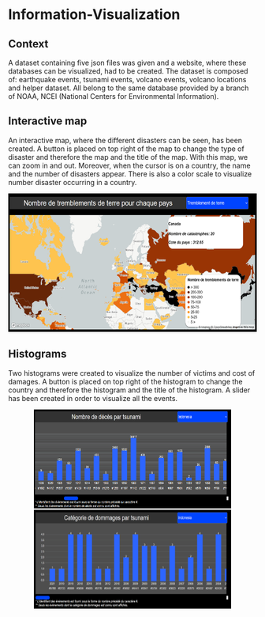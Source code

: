 # Information-Visualization


## Context

A dataset containing five json files was given and a website, where these databases can be visualized, had to be created. The dataset is composed of: earthquake events, tsunami events, volcano events, volcano locations and helper dataset. All belong to the same database provided by a branch of NOAA, NCEI (National Centers for Environmental Information).




## Interactive map

An interactive map, where the different disasters can be seen, has been created. A button is placed on top right of the map to change the type of disaster and therefore the map and the title of the map. With this map, we can zoom in and out. Moreover, when the cursor is on a country, the name and the number of disasters appear. There is also a color scale to visualize number disaster occurring in a country.

<p align="center">
<img src="https://github.com/gipi333/Information-Visualization/blob/main/tremblement.png" width="550" height="280">
</p>



## Histograms

Two histograms were created to visualize the number of victims and cost of damages. A button is placed on top right of the histogram to change the country and therefore the histogram and the title of the histogram. A slider has been created in order to visualize all the events.

<p align="center">
<img src="https://github.com/gipi333/Information-Visualization/blob/main/deces.png" width="400" height="200"> <img src="https://github.com/gipi333/Information-Visualization/blob/main/dmg.png" width="400" height="200">

</p>



